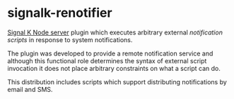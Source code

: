 # signalk-renotifier

[Signal K Node server](https://github.com/SignalK/signalk-server-node)
plugin which executes arbitrary external _notification scripts_ in response to
system notifications.

The plugin was developed to provide a remote notification service and although
this functional role determines the syntax of external script invocation it
does not place arbitrary constraints on what a script can do.

This distribution includes scripts which support distributing notifications by
email and SMS. 
